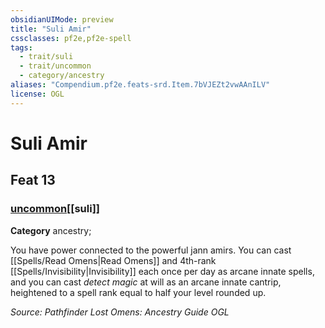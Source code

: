 ```yaml
---
obsidianUIMode: preview
title: "Suli Amir"
cssclasses: pf2e,pf2e-spell
tags:
  - trait/suli
  - trait/uncommon
  - category/ancestry
aliases: "Compendium.pf2e.feats-srd.Item.7bVJEZt2vwAAnILV"
license: OGL
---
```

# Suli Amir
## Feat 13
### [uncommon](uncommon "Uncommon Rarity Trait")[[suli]]

**Category** ancestry; 




You have power connected to the powerful jann amirs. You can cast [[Spells/Read Omens|Read Omens]] and 4th-rank [[Spells/Invisibility|Invisibility]] each once per day as arcane innate spells, and you can cast _detect magic_ at will as an arcane innate cantrip, heightened to a spell rank equal to half your level rounded up.

*Source: Pathfinder Lost Omens: Ancestry Guide*
*OGL*